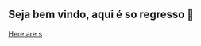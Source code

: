 ## Seja bem vindo, aqui é so regresso 🔄



[Here are s](https://media1.tenor.com/m/0bEioByAZlkAAAAC/te-amo-palmeiras-palmeiras.gif)

